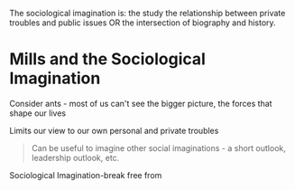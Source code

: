 The sociological imagination is: the study the relationship between private troubles and public issues OR the intersection of biography and history.

# Mills and the Sociological Imagination

Consider ants - most of us can't see the bigger picture, the forces that shape our lives

Limits our view to our own personal and private troubles

> Can be useful to imagine other social imaginations - a short outlook, leadership outlook, etc.

Sociological Imagination-break free from
